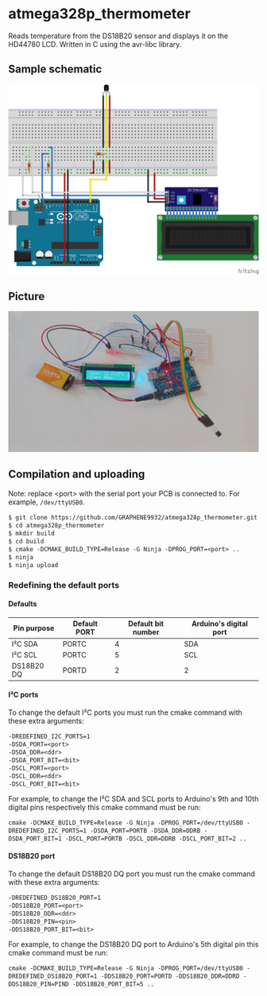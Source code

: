 # atmega328p_thermometer
Reads temperature from the DS18B20 sensor and displays it on the HD44780 LCD.
Written in C using the avr-libc library.

## Sample schematic
![Schematic](pictures/schematic.png)

## Picture
![Picture](pictures/real_life_picture.jpg)

## Compilation and uploading
Note: replace \<port\> with the serial port your PCB is connected to. For example, `/dev/ttyUSB0`.
```
$ git clone https://github.com/GRAPHENE9932/atmega328p_thermometer.git
$ cd atmega328p_thermometer
$ mkdir build
$ cd build
$ cmake -DCMAKE_BUILD_TYPE=Release -G Ninja -DPROG_PORT=<port> ..
$ ninja
$ ninja upload
```

### Redefining the default ports
#### Defaults
| Pin purpose | Default PORT | Default bit number | Arduino's digital port
| ----------- | ------------ | ------------------ | ----------------------
| I²C SDA     | PORTC        | 4                  | SDA
| I²C SCL     | PORTC        | 5                  | SCL
| DS18B20 DQ  | PORTD        | 2                  | 2

#### I²C  ports
To change the default I²C ports you must run the cmake command with these extra arguments:

```
-DREDEFINED_I2C_PORTS=1
-DSDA_PORT=<port>
-DSDA_DDR=<ddr>
-DSDA_PORT_BIT=<bit>
-DSCL_PORT=<port>
-DSCL_DDR=<ddr>
-DSCL_PORT_BIT=<bit>
```

For example, to change the I²C SDA and SCL ports to Arduino's 9th and 10th digital pins respectively this cmake command must be run:

```
cmake -DCMAKE_BUILD_TYPE=Release -G Ninja -DPROG_PORT=/dev/ttyUSB0 -DREDEFINED_I2C_PORTS=1 -DSDA_PORT=PORTB -DSDA_DDR=DDRB -DSDA_PORT_BIT=1 -DSCL_PORT=PORTB -DSCL_DDR=DDRB -DSCL_PORT_BIT=2 ..
```

#### DS18B20 port
To change the default DS18B20 DQ port you must run the cmake command with these extra arguments:

```
-DREDEFINED_DS18B20_PORT=1
-DDS18B20_PORT=<port>
-DDS18B20_DDR=<ddr>
-DDS18B20_PIN=<pin>
-DDS18B20_PORT_BIT=<bit>
```

For example, to change the DS18B20 DQ port to Arduino's 5th digital pin this cmake command must be run:

```
cmake -DCMAKE_BUILD_TYPE=Release -G Ninja -DPROG_PORT=/dev/ttyUSB0 -DREDEFINED_DS18B20_PORT=1 -DDS18B20_PORT=PORTD -DDS18B20_DDR=DDRD -DDS18B20_PIN=PIND -DDS18B20_PORT_BIT=5 ..
```